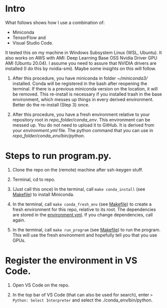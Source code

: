 # Intro

What follows shows how I use a combination of: 

- Miniconda
- TensorFlow and
- Visual Studio Code.

It tested this on my machine in Windows Subsystem Linux (WSL, Ubuntu). It also works on AWS with AMI: Deep Learning Base OSS Nvidia Driver GPU AMI (Ubuntu 20.04). I assume you need to assure that NVIDIA drivers are installed (I do this by nvidia-smi). Maybe some insights on this will follow.

1. After this procedure, you have miniconda in folder  *~/miniconda3/* installed. Conda will be registered in the bash after reopening the terminal. If there is a previous miniconda version on the location, it will be removed. This re-install is necessary if you installed trash in the base environment, which messes up things in every derived environment. Better do the re-install (Step 3) once.

2. After this procedure, you have a fresh environment relative to your repository root in *repo_folder/conda_env*. This environment can be messed up. You do not need to upload it to GitHub. It is derived from your *environment.yml* file. The python command that you can use in *repo_folder/conda_env/bin/python*.

# Steps to run program.py.

1. Clone the repo on the (remote) machine after ssh-keygen stuff.

2. Terminal, cd to repo.

3. (Just call this once) In the terminal, call ```make conda_install``` (see [Makefile](Makefile)) to install Miniconda. 

3. In the terminal, call ```make conda_fresh_env``` (see [Makefile](Makefile)) to create a fresh environment for this repo, relative to its root. The dependencies are stored in the [environment.yml](environment.yml). If you change dependencies, call again.

4. In the terminal, call ```make run_program``` (see [Makefile](Makefile)) to run the program. This will use the fresh environment and hopefully tell you that you use GPUs.

# Register the environment in VS Code.

1. Open VS Code on the repo.

2. In the top bar of VS Code (that can also be used for search), enter ```> Python: Select Interpreter``` and select
the ./conda_env/bin/python.

